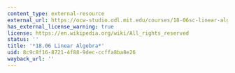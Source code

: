 ```yaml
---
content_type: external-resource
external_url: https://ocw-studio.odl.mit.edu/courses/18-06sc-linear-algebra-fall-2011
has_external_license_warning: true
license: https://en.wikipedia.org/wiki/All_rights_reserved
status: ''
title: '*18.06 Linear Algebra*'
uid: 8c9c8f16-8721-4f88-9dec-ccffa8ba8e26
wayback_url: ''
---
```

